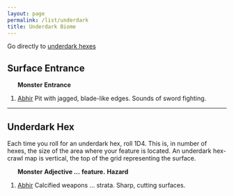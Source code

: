 ```yaml
---
layout: page
permalink: /list/underdark
title: Underdark Biome
---
```


Go directly to [underdark hexes](#underdark-hex)

## Surface Entrance

&nbsp; &nbsp; &nbsp; <span class="a">**Monster**</span> <span class="dd">**Entrance**</span>
1. <span class="a">[Abhir](/monsters/abhir)</span> <span class="d">Pit with jagged, blade-like edges. Sounds of sword fighting.</span>

---

## Underdark Hex

Each time you roll for an underdark hex, roll 1D4. This is, in number of hexes, the size of the area where your feature is located. An underdark hex-crawl map is vertical, the top of the grid representing the surface.

&nbsp; &nbsp; &nbsp; <span class="a">**Monster**</span> <span class="bb">**Adjective ...**</span> <span class="cc">**feature.**</span> **Hazard**

1. <span class="a">[Abhir](/monsters/abhir)</span> <span class="b">Calcified weapons ...</span>  <span class="c">strata.</span> <span class="d">Sharp, cutting surfaces.</span> 
